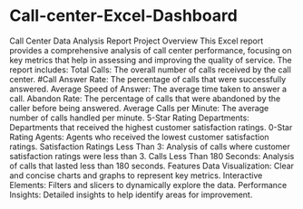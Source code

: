 # Call-center-Excel-Dashboard
Call Center Data Analysis Report
Project Overview
This Excel report provides a comprehensive analysis of call center performance,
focusing on key metrics that help in assessing and improving the quality of service. 
The report includes:
Total Calls: The overall number of calls received by the call center.
#Call Answer Rate: The percentage of calls that were successfully answered.
Average Speed of Answer: The average time taken to answer a call.
Abandon Rate: The percentage of calls that were abandoned by the caller before being answered.
Average Calls per Minute: The average number of calls handled per minute.
5-Star Rating Departments: Departments that received the highest customer satisfaction ratings.
0-Star Rating Agents: Agents who received the lowest customer satisfaction ratings.
Satisfaction Ratings Less Than 3: Analysis of calls where customer satisfaction ratings were less than 3.
Calls Less Than 180 Seconds: Analysis of calls that lasted less than 180 seconds.
Features
Data Visualization: Clear and concise charts and graphs to represent key metrics.
Interactive Elements: Filters and slicers to dynamically explore the data.
Performance Insights: Detailed insights to help identify areas for improvement.
